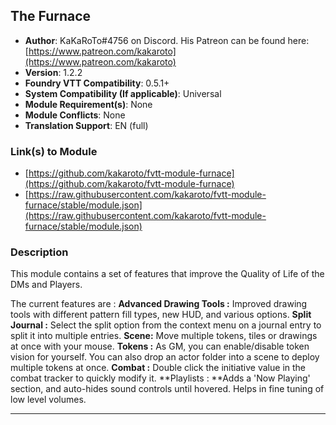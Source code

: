 ## The Furnace

* **Author**: KaKaRoTo#4756 on Discord. His Patreon can be found here: [https://www.patreon.com/kakaroto](https://www.patreon.com/kakaroto) 
* **Version**: 1.2.2
* **Foundry VTT Compatibility**: 0.5.1+
* **System Compatibility (If applicable)**: Universal
* **Module Requirement(s)**: None
* **Module Conflicts**: None
* **Translation Support**: EN (full)

### Link(s) to Module
* [https://github.com/kakaroto/fvtt-module-furnace](https://github.com/kakaroto/fvtt-module-furnace)
* [https://raw.githubusercontent.com/kakaroto/fvtt-module-furnace/stable/module.json](https://raw.githubusercontent.com/kakaroto/fvtt-module-furnace/stable/module.json)

### Description
This module contains a set of features that improve the Quality of Life of the DMs and Players.

The current features are : 
**Advanced Drawing Tools :** Improved drawing tools with different pattern fill types, new HUD, and various options.
**Split Journal :** Select the split option from the context menu on a journal entry to split it into multiple entries.
**Scene:** Move multiple tokens, tiles or drawings at once with your mouse.
**Tokens :** As GM, you can enable/disable token vision for yourself. You can also drop an actor folder into a scene to deploy multiple tokens at once.
**Combat :** Double click the initiative value in the combat tracker to quickly modify it.
**Playlists : **Adds a 'Now Playing' section, and auto-hides sound controls until hovered. Helps in fine tuning of low level volumes.

---

